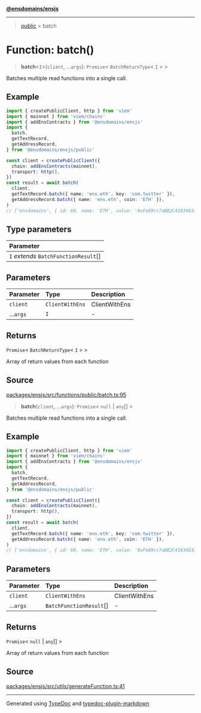[**@ensdomains/ensjs**](../README.md)

---

> [public](README.md) > batch

# Function: batch()

> **batch**\<`I`\>(`client`, ...`args`): `Promise`\< `BatchReturnType`\< `I` \> \>

Batches multiple read functions into a single call.

## Example

```ts
import { createPublicClient, http } from 'viem'
import { mainnet } from 'viem/chains'
import { addEnsContracts } from '@ensdomains/ensjs'
import {
  batch,
  getTextRecord,
  getAddressRecord,
} from '@ensdomains/ensjs/public'

const client = createPublicClient({
  chain: addEnsContracts(mainnet),
  transport: http(),
})
const result = await batch(
  client,
  getTextRecord.batch({ name: 'ens.eth', key: 'com.twitter' }),
  getAddressRecord.batch({ name: 'ens.eth', coin: 'ETH' }),
)
// ['ensdomains', { id: 60, name: 'ETH', value: '0xFe89cc7aBB2C4183683ab71653C4cdc9B02D44b7 }]
```

## Type parameters

| Parameter                             |
| :------------------------------------ |
| `I` _extends_ `BatchFunctionResult`[] |

## Parameters

| Parameter | Type            | Description   |
| :-------- | :-------------- | :------------ |
| `client`  | `ClientWithEns` | ClientWithEns |
| ...`args` | `I`             | -             |

## Returns

`Promise`\< `BatchReturnType`\< `I` \> \>

Array of return values from each function

## Source

[packages/ensjs/src/functions/public/batch.ts:95](https://github.com/ensdomains/ensjs-v3/blob/1b90b888/packages/ensjs/src/functions/public/batch.ts#L95)

> **batch**(`client`, ...`args`): `Promise`\< `null` \| `any`[] \>

Batches multiple read functions into a single call.

## Example

```ts
import { createPublicClient, http } from 'viem'
import { mainnet } from 'viem/chains'
import { addEnsContracts } from '@ensdomains/ensjs'
import {
  batch,
  getTextRecord,
  getAddressRecord,
} from '@ensdomains/ensjs/public'

const client = createPublicClient({
  chain: addEnsContracts(mainnet),
  transport: http(),
})
const result = await batch(
  client,
  getTextRecord.batch({ name: 'ens.eth', key: 'com.twitter' }),
  getAddressRecord.batch({ name: 'ens.eth', coin: 'ETH' }),
)
// ['ensdomains', { id: 60, name: 'ETH', value: '0xFe89cc7aBB2C4183683ab71653C4cdc9B02D44b7 }]
```

## Parameters

| Parameter | Type                    | Description   |
| :-------- | :---------------------- | :------------ |
| `client`  | `ClientWithEns`         | ClientWithEns |
| ...`args` | `BatchFunctionResult`[] | -             |

## Returns

`Promise`\< `null` \| `any`[] \>

Array of return values from each function

## Source

[packages/ensjs/src/utils/generateFunction.ts:41](https://github.com/ensdomains/ensjs-v3/blob/1b90b888/packages/ensjs/src/utils/generateFunction.ts#L41)

---

Generated using [TypeDoc](https://typedoc.org/) and [typedoc-plugin-markdown](https://www.npmjs.com/package/typedoc-plugin-markdown)
